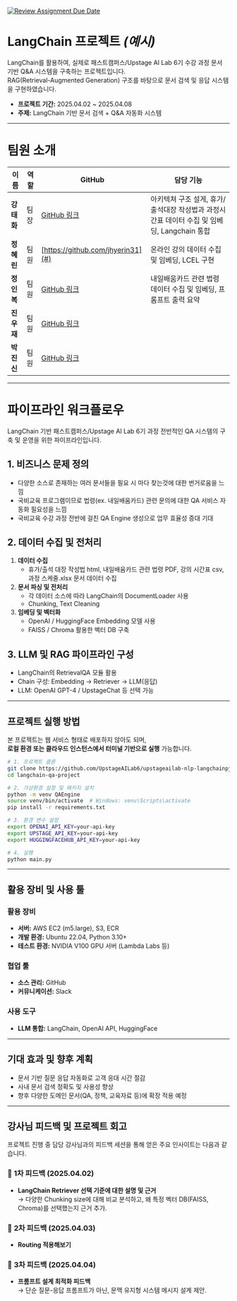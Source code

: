 [![Review Assignment Due Date](https://classroom.github.com/assets/deadline-readme-button-22041afd0340ce965d47ae6ef1cefeee28c7c493a6346c4f15d667ab976d596c.svg)](https://classroom.github.com/a/5BS4k7bR)
# **LangChain 프로젝트** *(예시)*

LangChain를 활용하여, 실제로 패스트캠퍼스/Upstage AI Lab 6기 수강 과정 문서 기반 Q&A 시스템을 구축하는 프로젝트입니다.  
RAG(Retrieval-Augmented Generation) 구조를 바탕으로 문서 검색 및 응답 시스템을 구현하였습니다.

- **프로젝트 기간:** 2025.04.02 ~ 2025.04.08  
- **주제:** LangChain 기반 문서 검색 + Q&A 자동화 시스템  

---

# **팀원 소개**

| 이름      | 역할             | GitHub                | 담당 기능                                         |
|-----------|------------------|------------------------|--------------------------------------------------|
| **강태화** |  팀장 | [GitHub 링크](#)| 아키텍쳐 구조 설게, 휴가/출석대장 작성법과 과정시간표 데이터 수집 및 임베딩, Langchain 통합 |
| **정혜린** |  팀원 | [https://github.com/jhyerin31](#) | 온라인 강의 데이터 수집 및 임베딩, LCEL 구현  |
| **정인복** |  팀원 | [GitHub 링크](#)| 내일배움카드 관련 법령 데이터 수집 및 임베딩, 프롬프트 출력 요약 |
| **진우재** |  팀원 | [GitHub 링크](#)|            |
| **박진신** |  팀원 | [GitHub 링크](#)|               |

---

# **파이프라인 워크플로우**

LangChain 기반 패스트캠퍼스/Upstage AI Lab 6기 과정 전반적인 QA 시스템의 구축 및 운영을 위한 파이프라인입니다.

## **1. 비즈니스 문제 정의**
- 다양한 소스로 존재하는 여러 문서들을 필요 시 마다 찾는것에 대한 번거로움을 느낌
- 국비교육 프로그램이므로 법령(ex. 내일배움카드) 관련 문의에 대한 QA 서비스 자동화 필요성을 느낌
- 국비교육 수강 과정 전반에 걸친 QA Engine 생성으로 업무 효율성 증대 기대

## **2. 데이터 수집 및 전처리**
1. **데이터 수집**
   - 휴가/출석 대장 작성법 html, 내일배움카드 관련 법령 PDF, 강의 시간표 csv, 과정 스케줄.xlsx 문서 데이터 수집 
2. **문서 파싱 및 전처리**
   - 각 데이터 소스에 따라 LangChain의 DocumentLoader 사용
   - Chunking, Text Cleaning
3. **임베딩 및 벡터화**
   - OpenAI / HuggingFace Embedding 모델 사용
   - FAISS / Chroma  활용한 벡터 DB 구축

## **3. LLM 및 RAG 파이프라인 구성**
- LangChain의 RetrievalQA 모듈 활용
- Chain 구성: Embedding → Retriever → LLM(응답)
- LLM: OpenAI GPT-4 / UpstageChat 등 선택 가능

---

## **프로젝트 실행 방법**

본 프로젝트는 웹 서비스 형태로 배포하지 않아도 되며,  
**로컬 환경 또는 클라우드 인스턴스에서 터미널 기반으로 실행** 가능합니다.

```bash
# 1. 프로젝트 클론
git clone https://github.com/UpstageAILab6/upstageailab-nlp-langchainpjt-langchain-1.git
cd langchain-qa-project

# 2. 가상환경 설정 및 패키지 설치
python -m venv QAEngine
source venv/bin/activate  # Windows: venv\Scripts\activate
pip install -r requirements.txt

# 3. 환경 변수 설정
export OPENAI_API_KEY=your-api-key
export UPSTAGE_API_KEY=your-api-key
export HUGGINGFACEHUB_API_KEY=your-api-key

# 4. 실행
python main.py
```

---

## **활용 장비 및 사용 툴**

### **활용 장비**
- **서버:** AWS EC2 (m5.large), S3, ECR
- **개발 환경:** Ubuntu 22.04, Python 3.10+
- **테스트 환경:** NVIDIA V100 GPU 서버 (Lambda Labs 등)

### **협업 툴**
- **소스 관리:** GitHub
- **커뮤니케이션:** Slack

### **사용 도구**
- **LLM 통합:** LangChain, OpenAI API, HuggingFace

---

## **기대 효과 및 향후 계획**
- 문서 기반 질문 응답 자동화로 고객 응대 시간 절감
- 사내 문서 검색 정확도 및 사용성 향상
- 향후 다양한 도메인 문서(QA, 정책, 교육자료 등)에 확장 적용 예정

---
## **강사님 피드백 및 프로젝트 회고**

프로젝트 진행 중 담당 강사님과의 피드백 세션을 통해 얻은 주요 인사이트는 다음과 같습니다.

### 📌 **1차 피드백 (2025.04.02)**
- **LangChain Retriever 선택 기준에 대한 설명 및 근거**  
  → 다양한 Chunking size에 대해 비교 분석하고, 왜 특정 벡터 DB(FAISS, Chroma)를 선택했는지 근거 추가.

### 📌 **2차 피드백 (2025.04.03)**
- **Routing 적용해보기**  

### 📌 **3차 피드백 (2025.04.04)**
- **프롬프트 설계 최적화 피드백**  
  → 단순 질문-응답 프롬프트가 아닌, 문맥 유지형 시스템 메시지 설계 제안.
